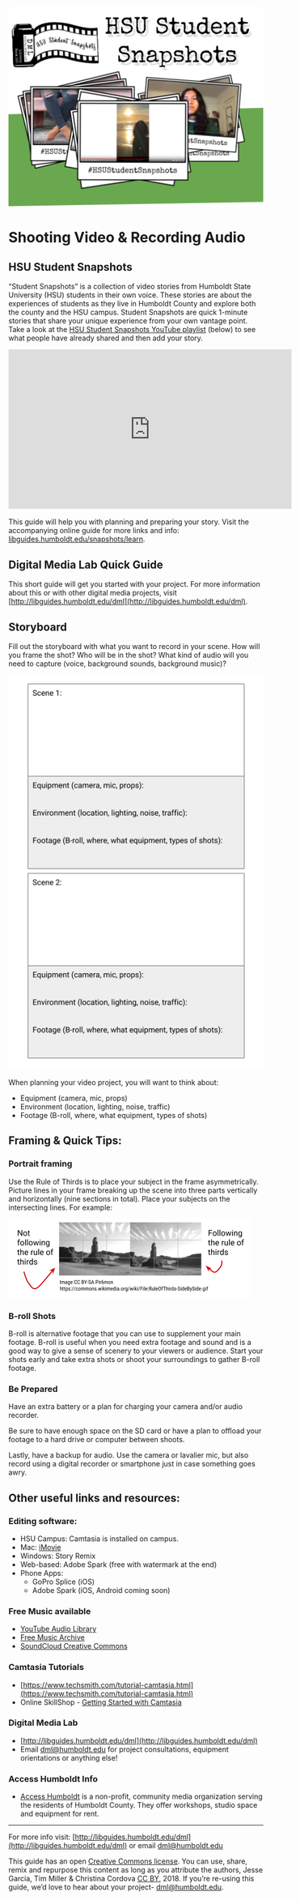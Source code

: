 ![Title banner](assets/images/snapshotsShootingVideo.png)

# Shooting Video &amp; Recording Audio

## HSU Student Snapshots
“Student Snapshots” is a collection of video stories from Humboldt State University (HSU) students in their own voice. These stories are about the experiences of students as they live in Humboldt County and explore both the county and the HSU campus. Student Snapshots are quick 1-minute stories that share your unique experience from your own vantage point. Take a look at the [HSU Student Snapshots YouTube playlist](https://www.youtube.com/playlist?list=PLe7DUUoET6mUN1jP4pO6uKW9uyubSkQhC) (below) to see what people have already shared and then add your story.

<iframe width="560" height="315" src="https://www.youtube-nocookie.com/embed/V0VFkAwyfTU?rel=0" frameborder="0" allow="autoplay; encrypted-media" allowfullscreen></iframe>


This guide will help you with planning and preparing your story. Visit the accompanying online guide for more links and info: [libguides.humboldt.edu/snapshots/learn](libguides.humboldt.edu/snapshots/learn).

## Digital Media Lab Quick Guide
This short guide will get you started with your project. For more information about this or with other digital media projects, visit [http://libguides.humboldt.edu/dml](http://libguides.humboldt.edu/dml).

## Storyboard
Fill out the storyboard with what you want to record in your scene. How will you frame the shot? Who will be in the shot? What kind of audio will you need to capture (voice, background sounds, background music)?

![Storyboards for two scenes, each asking for info about equipment, environment and footage](assets/images/storyboard.png)

When planning your video project, you will want to think about: 
+ Equipment (camera, mic, props)
+ Environment (location, lighting, noise, traffic)
+ Footage (B-roll, where, what equipment, types of shots)

## Framing & Quick Tips:
### Portrait framing 
Use the Rule of Thirds is to place your subject in the frame asymmetrically. Picture lines in your frame breaking up the scene into three parts vertically and horizontally (nine sections in total). Place your subjects on the intersecting lines. For example:

![Scene showing the use of the rule of thirds to place the subject in line vertically on the first of three vertical guidelines](assets/images/ruleOfThirds.png)

### B-roll Shots
B-roll is alternative footage that you can use to supplement your main footage. B-roll is useful when you need extra footage and sound and is a good way to give a sense of scenery to your viewers or audience. Start your shots early and take extra shots or shoot your surroundings to gather B-roll footage.

### Be Prepared
Have an extra battery or a plan for charging your camera and/or audio recorder. 

Be sure to have enough space on the SD card or have a plan to offload your footage to a hard drive or computer between shoots.

Lastly, have a backup for audio. Use the camera or lavalier mic, but also record using a digital recorder or smartphone just in case something goes awry.

## Other useful links and resources:
### Editing software: 
+ HSU Campus: Camtasia is installed on campus. 
+ Mac: [iMovie](https://www.apple.com/imovie/) 
+ Windows: Story Remix 
+ Web-based: Adobe Spark (free with watermark at the end)
+ Phone Apps: 
    + GoPro Splice (iOS)
    + Adobe Spark (iOS, Android coming soon)

### Free Music available
+ [YouTube Audio Library](https://www.youtube.com/audiolibrary/music)
+ [Free Music Archive](http://freemusicarchive.org/)
+ [SoundCloud Creative Commons](https://soundcloud.com/wearecc)

### Camtasia Tutorials
+ [https://www.techsmith.com/tutorial-camtasia.html](https://www.techsmith.com/tutorial-camtasia.html)
+ Online SkillShop - [Getting Started with Camtasia](https://canvas.humboldt.edu/enroll/PCALYE)

### Digital Media Lab
+ [http://libguides.humboldt.edu/dml](http://libguides.humboldt.edu/dml)
+ Email dml@humboldt.edu for project consultations, equipment orientations or anything else!

### Access Humboldt Info
+ [Access Humboldt](http://www.accesshumboldt.net/site/learn) is a non-profit, community media organization serving the residents of Humboldt County. They offer workshops, studio space and equipment for rent.

---
For more info visit: [http://libguides.humboldt.edu/dml](http://libguides.humboldt.edu/dml) or email dml@humboldt.edu

This guide has an open [Creative Commons license](https://creativecommons.org/share-your-work/licensing-types-examples/). You can use, share, remix and repurpose this content as long as you attribute the authors, Jesse Garcia, Tim Miller &amp; Christina Cordova [CC BY](https://creativecommons.org/licenses/by/4.0/), 2018. If you’re re-using this guide, we’d love to hear about your project- dml@humboldt.edu.
